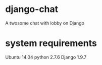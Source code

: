 # django-chat
A twosome chat with lobby on Django

# system requirements
Ubuntu 14.04
python 2.7.6
Django 1.9.7
